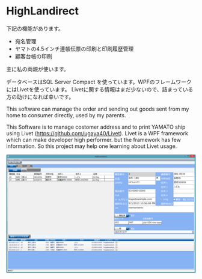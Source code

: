 HighLandirect
===================
下記の機能があります。

* 宛名管理
* ヤマトの4.5インチ連帳伝票の印刷と印刷履歴管理
* 顧客台帳の印刷

主に私の両親が使います。

データベースはSQL Server Compact を使っています。WPFのフレームワークにはLivetを使っています。
Livetに関する情報はまだ少ないので、詰まっている方の助けになれば幸いです。

This software can manage the order and sending out goods sent from my home to consumer directly, used by my parents.

This Software is to manage costomer address and to print YAMATO ship using Livet (https://github.com/ugaya40/Livet).
Livet is a WPF framework which can make developer high performer. but the framework has few information. 
So this project may help one learning about Livet usage.

![Alt text](screenshot1.png)
